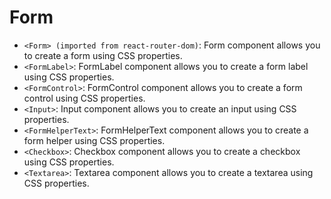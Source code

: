 # Form

- `<Form> (imported from react-router-dom)`: Form component allows you to create a form using CSS properties.
- `<FormLabel>`: FormLabel component allows you to create a form label using CSS properties.
- `<FormControl>`: FormControl component allows you to create a form control using CSS properties.
- `<Input>`: Input component allows you to create an input using CSS properties.
- `<FormHelperText>`: FormHelperText component allows you to create a form helper using CSS properties.
- `<Checkbox>`: Checkbox component allows you to create a checkbox using CSS properties.
- `<Textarea>`: Textarea component allows you to create a textarea using CSS properties.
